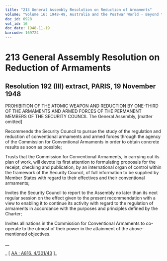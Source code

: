 ```yaml
---
title: "213 General Assembly Resolution on Reduction of Armaments"
volume: "Volume 16: 1948-49, Australia and the Postwar World - Beyond the Region"
doc_id: 6928
vol_id: 16
doc_date: 1948-11-19
barcode: 169724
---
```


# 213 General Assembly Resolution on Reduction of Armaments

## Resolution 192 (III) extract, PARIS, 19 November 1948

PROHIBITION OF THE ATOMIC WEAPON AND REDUCTION BY ONE-THIRD OF THE ARMAMENTS AND ARMED FORCES OF THE PERMANENT MEMBERS OF THE SECURITY COUNCIL The General Assembly, [matter omitted]

Recommends the Security Council to pursue the study of the regulation and reduction of conventional armaments and armed forces through the agency of the Commission for Conventional Armaments in order to obtain concrete results as soon as possible;

Trusts that the Commission for Conventional Armaments, in carrying out its plan of work, will devote its first attention to formulating proposals for the receipt, checking and publication, by an international organ of control within the framework of the Security Council, of full information to be supplied by Member States with regard to their effectives and their conventional armaments;

Invites the Security Council to report to the Assembly no later than its next regular session on the effect given to the present recommendation with a view to enabling it to continue its activity with regard to the regulation of armaments in accordance with the purposes and principles defined by the Charter;

Invites all nations in the Commission for Conventional Armaments to co-operate to the utmost of their power in the attainment of the above-mentioned objectives.

__

_ [ [AA : A816, 4/301/43](http://www.naa.gov.au/cgi-bin/Search?O=I&Number=169724) ]_
